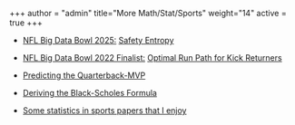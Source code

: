 +++
author = "admin"
title="More Math/Stat/Sports"
weight="14"
active = true
+++

* [NFL Big Data Bowl 2025:](https://www.kaggle.com/competitions/nfl-big-data-bowl-2025) [Safety Entropy](https://www.kaggle.com/code/colejacobson/safety-entropy)

* [NFL Big Data Bowl 2022 Finalist:](https://operations.nfl.com/gameday/analytics/big-data-bowl/2022-big-data-bowl-video-gallery-recap/) [Optimal Run Path for Kick Returners](https://www.kaggle.com/code/tainguyen7597/optimal-run-path-for-kick-returners)

* [Predicting the Quarterback-MVP](pdf/RyansArticles/qbmvp.pdf)

* [Deriving the Black-Scholes Formula](pdf/RyansArticles/BlackScholes.pdf)

<!---
* [Some books and papers that I enjoy(/books_and_papers/)
--->

* [Some statistics in sports papers that I enjoy](/statistics_in_sports_papers/)


